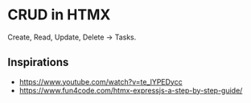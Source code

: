 # CRUD in HTMX

Create, Read, Update, Delete -> Tasks.

## Inspirations

- <https://www.youtube.com/watch?v=te_lYPEDycc>
- <https://www.fun4code.com/htmx-expressjs-a-step-by-step-guide/>
